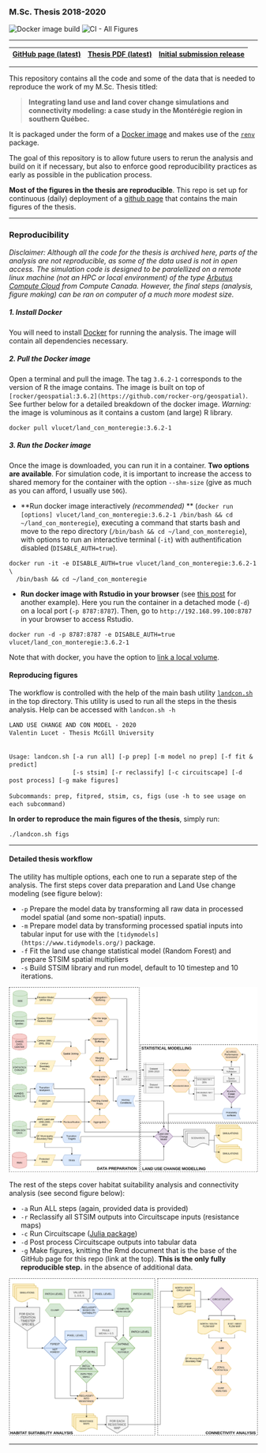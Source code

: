 
### M.Sc. Thesis 2018-2020

![Docker image
build](https://github.com/VLucet/landchange-connectivity-monteregie/workflows/Build%20/%20Push%20Docker%20image/badge.svg)
![CI - All
Figures](https://github.com/VLucet/landchange-connectivity-monteregie/workflows/CI%20-%20All%20Figures/badge.svg)

-----

| [GitHub page (latest)](https://vlucet.github.io/landchange-connectivity-monteregie/) | [Thesis PDF (latest)](https://github.com/VLucet/landchange-connectivity-monteregie/blob/master/thesis/build/thesis.pdf) | [Initial submission release](https://github.com/VLucet/landchange-connectivity-monteregie/releases/tag/v1.0) |
| :----------------------------------------------------------------------------------: | :---------------------------------------------------------------------------------------------------------------------: | :----------------------------------------------------------------------------------------------------------: |

-----

This repository contains all the code and some of the data that is
needed to reproduce the work of my M.Sc. Thesis titled:

> **Integrating land use and land cover change simulations and
> connectivity modeling: a case study in the Montérégie region in
> southern Québec.**

It is packaged under the form of a [Docker
image](https://docs.docker.com/engine/reference/commandline/image/) and
makes use of the
[`renv`](https://rstudio.github.io/renv/articles/renv.html) package.

The goal of this repository is to allow future users to rerun the
analysis and build on it if necessary, but also to enforce good
reproducibility practices as early as possible in the publication
process.

**Most of the figures in the thesis are reproducible**. This repo is set
up for continuous (daily) deployment of a [github
page](https://vlucet.github.io/landchange-connectivity-monteregie/) that
contains the main figures of the thesis.

-----

### Reproducibility

*Disclaimer: Although all the code for the thesis is archived here,
parts of the analysis are not reproducible, as some of the data used is
not in open access. The simulation code is designed to be paralellized
on a remote linux machine (not an HPC or local environment) of the type
[Arbutus Compute
Cloud](https://docs.computecanada.ca/wiki/Cloud_resources) from Compute
Canada. However, the final steps (analysis, figure making) can be ran on
computer of a much more modest size.*

##### 1\. Install Docker

You will need to install [Docker](https://docs.docker.com/get-docker/)
for running the analysis. The image will contain all dependencies
necessary.

##### 2\. Pull the Docker image

Open a terminal and pull the image. The tag `3.6.2-1` corresponds to the
version of R the image contains. The image is built on top of
`[rocker/geospatial:3.6.2](https://github.com/rocker-org/geospatial)`.
See further below for a detailed breakdown of the docker image.
*Warning:* the image is voluminous as it contains a custom (and large) R
library.

    docker pull vlucet/land_con_monteregie:3.6.2-1

##### 3\. Run the Docker image

Once the image is downloaded, you can run it in a container. **Two
options are available**. For simulation code, it is important to
increase the access to shared memory for the container with the option
`--shm-size` (give as much as you can afford, I usually use `50G`).

  - **Run docker image interactively *(recommended)* ** (`docker run
    [options] vlucet/land_con_monteregie:3.6.2-1 /bin/bash && cd
    ~/land_con_monteregie`), executing a command that starts bash and
    move to the repo directory (`/bin/bash && cd
    ~/land_con_monteregie`), with options to run an interactive terminal
    (`-it`) with authentification disabled (`DISABLE_AUTH=true`).

<!-- end list -->

    docker run -it -e DISABLE_AUTH=true vlucet/land_con_monteregie:3.6.2-1 \
      /bin/bash && cd ~/land_con_monteregie

  - **Run docker image with Rstudio in your browser** (see [this
    post](https://ropenscilabs.github.io/r-docker-tutorial/02-Launching-Docker.html)
    for another example). Here you run the container in a detached mode
    (`-d`) on a local port (`-p 8787:8787`). Then, go to
    `http://192.168.99.100:8787` in your browser to access Rstudio.

<!-- end list -->

    docker run -d -p 8787:8787 -e DISABLE_AUTH=true vlucet/land_con_monteregie:3.6.2-1

Note that with docker, you have the option to [link a local
volume](https://docs.docker.com/storage/volumes/).

#### Reproducing figures

The workflow is controlled with the help of the main bash utility
[`landcon.sh`](https://github.com/VLucet/landchange-connectivity-monteregie/blob/master/landcon.sh)
in the top directory. This utility is used to run all the steps in the
thesis analysis. Help can be accessed with `landcon.sh -h`

    LAND USE CHANGE AND CON MODEL - 2020
    Valentin Lucet - Thesis McGill University
    
    
    Usage: landcon.sh [-a run all] [-p prep] [-m model no prep] [-f fit & predict]
                      [-s stsim] [-r reclassify] [-c circuitscape] [-d post process] [-g make figures]
    
    Subcommands: prep, fitpred, stsim, cs, figs (use -h to see usage on each subcommand)

**In order to reproduce the main figures of the thesis**, simply run:

    ./landcon.sh figs

-----

#### Detailed thesis workflow

The utility has multiple options, each one to run a separate step of the
analysis. The first steps cover data preparation and Land Use change
modeling (see figure below):

  - `-p` Prepare the model data by transforming all raw data in
    processed model spatial (and some non-spatial) inputs.
  - `-m` Prepare model data by transforming processed spatial inputs
    into tabular input for use with the
    `[tidymodels](https://www.tidymodels.org/)` package.
  - `-f` Fit the land use change statistical model (Random Forest) and
    prepare STSIM spatial multipliers
  - `-s` Build STSIM library and run model, default to 10 timestep and
    10 iterations.

![wkfl1](thesis/figures/Chapter1_flowchart.png)

The rest of the steps cover habitat suitability analysis and
connectivity analysis (see second figure below):

  - `-a` Run ALL steps (again, provided data is provided)
  - `-r` Reclassify all STSIM outputs into Circuitscape inputs
    (resistance maps)
  - `-c` Run Circuitscape ([Julia
    package](https://github.com/Circuitscape/Circuitscape.jl))
  - `-d` Post process Circuitscape outputs into tabular data
  - `-g` Make figures, knitting the Rmd document that is the base of the
    GitHub page for this repo (link at the top). **This is the only
    fully reproducible step.** in the absence of additional data.

![wkfl1](thesis/figures/Chapter1_flowchart2.png)

-----

<!-- #### Docker image detailed breakdown -->

<!-- ***** -->

<!-- #### renv lockfile breakdown -->

<!-- ***** -->
